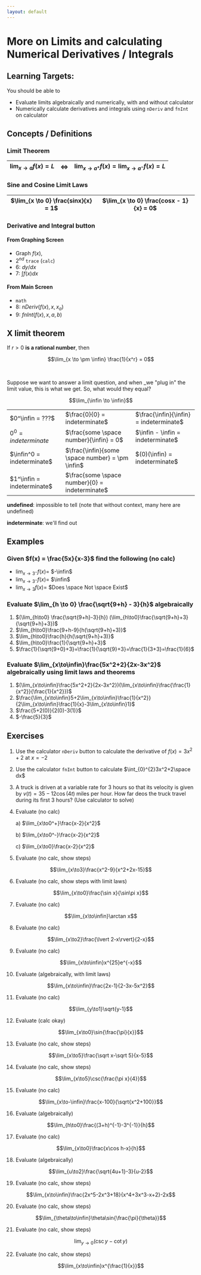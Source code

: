 ```yaml
---
layout: default
---
```


# More on Limits and calculating Numerical Derivatives / Integrals

## Learning Targets:

You should be able to
- Evaluate limits algebraically and numerically, with and without calculator
- Numerically calculate derivatives and integrals using `nDeriv` and `fnInt` on calculator

## Concepts / Definitions

### Limit Theorem

| $\lim_{x \to a} f(x) = L$ | $\iff$ | $\lim_{x \to a^+} f(x) = \lim_{x \to a^-} f(x) = L$ |
|---|---|---|

### Sine and Cosine Limit Laws

| $\lim_{x \to 0} \frac{sinx}{x} = 1$ | $\lim_{x \to 0} \frac{cosx - 1}{x} = 0$ |
|---|---|

### Derivative and Integral button

#### From Graphing Screen

- Graph $f(x)$,
- $2^{nd}$ `trace` (`calc`)
- 6: $dy/dx$
- 7: $\int f(x) dx$

#### From Main Screen

- `math`
- 8: $nDeriv(f(x), x, x_a)$
- 9: $fnInt(f(x), x, a, b)$

## X limit theorem

If $r > 0$ **is a rational number**, then

$$\lim_{x \to \pm \infin} \frac{1}{x^r} = 0$$

&nbsp;

Suppose we want to answer a limit question, and when _we "plug in" the limit value, this is what we get.
So, what would they equal?

$$\lim_{\infin \to \infin}$$

| | | |
|---|---|---|
| $0^\infin = ???$ | $\frac{0}{0} = indeterminate$ |$\frac{\infin}{\infin} = indeterminate$ |
| $0^0 = indeterminate$ | $\frac{some \space number}{\infin} = 0$ | $\infin - \infin = indeterminate$ |
| $\infin^0 = indeterminate$ | $\frac{\infin}{some \space number} = \pm \infin$ | $(0)(\infin) = indeterminate$ |
| $1^\infin = indeterminate$ | $\frac{some \space number}{0} = indeterminate$ |

__undefined__: impossible to tell (note that without context, many here are undefined)

__indeterminate__: we'll find out

## Examples

### Given $f(x) = \frac{5x}{x-3}$ find the following (no calc)

- $\lim_{x \to 3^-} f(x) =$ $-\infin$
- $\lim_{x \to 3^-} f(x) =$ $\infin$
- $\lim_{x \to 3} f(x) =$ $Does \space Not \space Exist$

### Evaluate $\lim_{h \to 0} \frac{\sqrt{9+h} - 3}{h}$ algebraically

1) $(\lim_{h\to0} \frac{\sqrt{9+h}-3}{h}) (\lim_{h\to0}\frac{\sqrt{9+h}+3}{\sqrt{9+h}+3})$
2) $\lim_{h\to0}\frac{9+h-9}{h(\sqrt{9+h}+3)}$
3) $\lim_{h\to0}\frac{h}{h(\sqrt{9+h}+3)}$
4) $\lim_{h\to0}\frac{1}{\sqrt{9+h}+3}$
5) $\frac{1}{\sqrt{9+0}+3}=\frac{1}{\sqrt{9}+3}=\frac{1}{3+3}=\frac{1}{6}$

### Evaluate $\lim_{x\to\infin}\frac{5x^2+2}{2x-3x^2}$ algebraically using limit laws and theorems

1) $(\lim_{x\to\infin}\frac{5x^2+2}{2x-3x^2})(\lim_{x\to\infin}\frac{\frac{1}{x^2}}{\frac{1}{x^2}})$
2) $\frac{\lim_{x\to\infin}5+2\lim_{x\to\infin}\frac{1}{x^2}}{2\lim_{x\to\infin}\frac{1}{x}-3\lim_{x\to\infin}1}$
3) $\frac{5+2(0)}{2(0)-3(1)}$
4) $-\frac{5}{3}$

## Exercises

1) Use the calculator `nDeriv` button to calculate the derivative of $f(x)=3x^2+2$ at $x=-2$
2) Use the calculator `fnInt` button to calculate $\int_{0}^{2}3x^2+2\space dx$
3) A truck is driven at a variable rate for 3 hours so that its velocity is given by $v(t)=35-12\cos(4t)$ miles per hour. How far deos the truck travel during its first 3 hours? (Use calculator to solve)
4) Evaluate (no calc)

    a) $\lim_{x\to0^+}\frac{x-2}{x^2}$

    b) $\lim_{x\to0^-}\frac{x-2}{x^2}$

    c) $\lim_{x\to0}\frac{x-2}{x^2}$

5)  Evaluate (no calc, show steps)

$$\lim_{x\to3}\frac{x^2-9}{x^2+2x-15}$$

6) Evaluate (no calc, show steps with limit laws)

$$\lim_{x\to0}\frac{\sin x}{\sin\pi x}$$

7) Evaluate (no calc)

$$\lim_{x\to\infin}\arctan x$$

8) Evaluate (no calc)

$$\lim_{x\to2}\frac{\lvert 2-x\rvert}{2-x}$$

9) Evaluate (no calc)

$$\lim_{x\to\infin}x^{25}e^{-x}$$

10) Evaluate (algebraically, with limit laws)

$$\lim_{x\to\infin}\frac{2x-1}{2-3x-5x^2}$$

11) Evaluate (no calc)

$$\lim_{y\to1}\sqrt{y-1}$$

12) Evaluate (calc okay)

$$\lim_{x\to0}\sin{\frac{\pi}{x}}$$

13) Evaluate (no calc, show steps)

$$\lim_{x\to5}\frac{\sqrt x-\sqrt 5}{x-5}$$

14) Evaluate (no calc, show steps)

$$\lim_{x\to5}\csc{\frac{\pi x}{4}}$$

15) Evaluate (no calc)

$$\lim_{x\to-\infin}\frac{x-100}{\sqrt{x^2+100}}$$

16) Evaluate (algebraically)

$$\lim_{h\to0}\frac{(3+h)^{-1}-3^{-1}}{h}$$

17) Evaluate (no calc)

$$\lim_{x\to0}\frac{x\cos h-x}{h}$$

18) Evaluate (algebraically)

$$\lim_{u\to2}\frac{\sqrt{4u+1}-3}{u-2}$$

19) Evaluate (no calc, show steps)

$$\lim_{x\to\infin}\frac{2x^5-2x^3+18}{x^4+3x^3-x+2}-2x$$

20) Evaluate (no calc, show steps)

$$\lim_{\theta\to\infin}\theta\sin{\frac{\pi}{\theta}}$$

21) Evaluate (no calc, show steps)

$$\lim_{y\to0}(\csc y-\cot y)$$

22) Evaluate (no calc, show steps)

$$\lim_{x\to\infin}x^{\frac{1}{x}}$$
